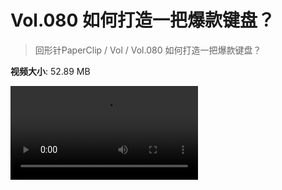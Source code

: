 # Vol.080 如何打造一把爆款键盘？

> 回形针PaperClip / Vol / Vol.080 如何打造一把爆款键盘？

**视频大小**: 52.89 MB

<div class="video"><video src="https://file.hsyhx.top/video/PaperClip/Vol/080.mp4" controls preload>🤔 您的浏览器不支持 video 标签</video></div>